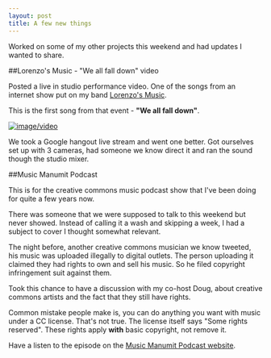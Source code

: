 ```yaml
---
layout: post
title: A few new things
---
```

Worked on some of my other projects this weekend and had updates I wanted to share.

##Lorenzo's Music - "We all fall down" video

Posted a live in studio performance video. One of the songs from an internet show put on my band [Lorenzo's Music](https://www.lorenzosmusic.com/2015/07/we-all-fall-down-live-video.html). 

This is the first song from that event - **"We all fall down"**.

<a href="https://www.youtube.com/watch?v=JMb83zASU5U" target="_blank">
  <img alt="image/video" border="0" src="https://1.bp.blogspot.com/-vZK1G5zZGOg/VbRafPETq1I/AAAAAAAAbLs/wQwsELteRzU/s800/yt-we-all-fall-down-video-title-card-w-button.png" title="Play Video &quot;We All Fall Down&quot;" />
</a>

We took a Google hangout live stream and went one better. Got ourselves set up with 3 cameras, had someone we know direct it and ran the sound though the studio mixer.

##Music Manumit Podcast

This is for the creative commons music podcast show that I've been doing for quite a few years now. 

There was someone that we were supposed to talk to this weekend but never showed. Instead of calling it a wash and skipping a week, I had a subject to cover I thought somewhat relevant. 

The night before, another creative commons musician we know tweeted, his music was uploaded illegally to digital outlets. The person uploading it claimed they had rights to own and sell his music. So he filed copyright infringement suit against them. 

Took this chance to have a discussion with my co-host Doug, about creative commons artists and the fact that they still have rights.

Common mistake people make is, you can do anything you want with music under a CC license. That's not true.  The license itself says "Some rights reserved". These rights apply **with** basic copyright, not remove it.

Have a listen to the episode on the [Music Manumit Podcast website](https://www.musicmanumit.com/2015/07/copyright-fight-150726-music-manumit.html).
